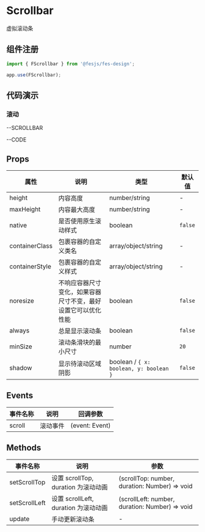 # Scrollbar

虚拟滚动条

## 组件注册

```js
import { FScrollbar } from '@fesjs/fes-design';

app.use(FScrollbar);
```

## 代码演示

### 滚动


--SCROLLBAR

--CODE

## Props

| 属性           | 说明                                                         | 类型                | 默认值  |
| -------------- | ------------------------------------------------------------ | ------------------- | ------- |
| height         | 内容高度                                                     | number/string       | -       |
| maxHeight      | 内容最大高度                                                 | number/string       | -       |
| native         | 是否使用原生滚动样式                                         | boolean             | `false` |
| containerClass | 包裹容器的自定义类名                                         | array/object/string | -       |
| containerStyle | 包裹容器的自定义样式                                         | array/object/string | -       |
| noresize       | 不响应容器尺寸变化，如果容器尺寸不变，最好设置它可以优化性能 | boolean             | `false` |
| always         | 总是显示滚动条                                               | boolean             | `false` |
| minSize        | 滚动条滑块的最小尺寸                                         | number              | `20`    |
| shadow        | 显示待滚动区域阴影                                         |  boolean /  `{ x: boolean, y: boolean }`              | `false`    |

## Events

| 事件名称 | 说明     | 回调参数                         |
| -------- | -------- | -------------------------------- |
| scroll   | 滚动事件 | (event: Event) |

## Methods

| 事件名称      | 说明                                 | 参数                                           |
| ------------- | ------------------------------------ | ---------------------------------------------- |
| setScrollTop  | 设置 scrollTop, duration 为滚动动画  | (scrollTop: number, duration: Number) => void  |
| setScrollLeft | 设置 scrollLeft, duration 为滚动动画 | (scrollLeft: number, duration: Number) => void |
| update        | 手动更新滚动条                       | -                                              |
